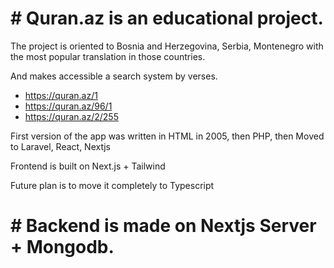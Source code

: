 # # Quran.az is an educational project.

The project is oriented to Bosnia and Herzegovina, Serbia, Montenegro with the most popular translation in those countries.

And makes accessible a search system by verses.

- https://quran.az/1
- https://quran.az/96/1
- https://quran.az/2/255

First version of the app was written in HTML in 2005, then PHP, then Moved to Laravel, React, Nextjs

Frontend is built on Next.js + Tailwind

Future plan is to move it completely to Typescript

# # Backend is made on Nextjs Server + Mongodb.
